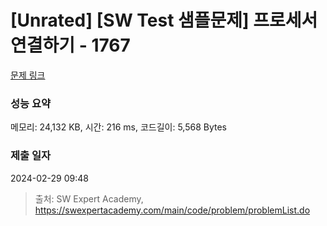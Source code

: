 # [Unrated] [SW Test 샘플문제] 프로세서 연결하기 - 1767 

[문제 링크](https://swexpertacademy.com/main/code/problem/problemDetail.do?contestProbId=AV4suNtaXFEDFAUf) 

### 성능 요약

메모리: 24,132 KB, 시간: 216 ms, 코드길이: 5,568 Bytes

### 제출 일자

2024-02-29 09:48



> 출처: SW Expert Academy, https://swexpertacademy.com/main/code/problem/problemList.do
